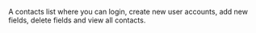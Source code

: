 A contacts list where you can login, create new user accounts, add new fields, delete fields and view all contacts.
